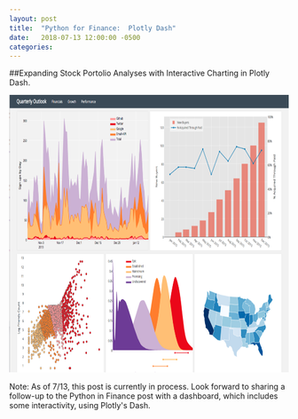 ```yaml
---
layout: post
title:  "Python for Finance:  Plotly Dash"
date:   2018-07-13 12:00:00 -0500
categories: 
---
```


##Expanding Stock Portolio Analyses with Interactive Charting in Plotly Dash.

<img src="/assets/plotly_dash_dashboard_hero.png" alt="Python Finance" height="500"  style="width: 100%">

Note:  As of 7/13, this post is currently in process.  Look forward to sharing a follow-up to the Python in Finance post with a dashboard, which includes some interactivity, using Plotly's Dash.
